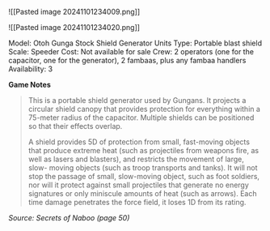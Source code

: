 ![[Pasted image 20241101234009.png]]

![[Pasted image 20241101234020.png]]

Model: Otoh Gunga Stock Shield Generator Units
Type: Portable blast shield
Scale: Speeder
Cost: Not available for sale
Crew: 2 operators (one for the capacitor, one for the generator), 2 fambaas, plus any fambaa handlers
Availability: 3

**Game Notes** 
> This is a portable shield generator used by Gungans. It projects a circular shield canopy that provides protection for everything within a 75-meter radius of the capacitor. Multiple shields can be positioned so that their effects overlap. 
> 
> A shield provides 5D of protection from small, fast-moving objects that produce extreme heat (such as projectiles from weapons fire, as well as lasers and blasters), and restricts the movement of large, slow- moving objects (such as troop transports and tanks). It will not stop the passage of small, slow-moving object, such as foot soldiers, nor will it protect against small projectiles that generate no energy signatures or only miniscule amounts of heat (such as arrows). Each time damage penetrates the force field, it loses 1D from its rating.
> 
*Source: Secrets of Naboo (page 50)*